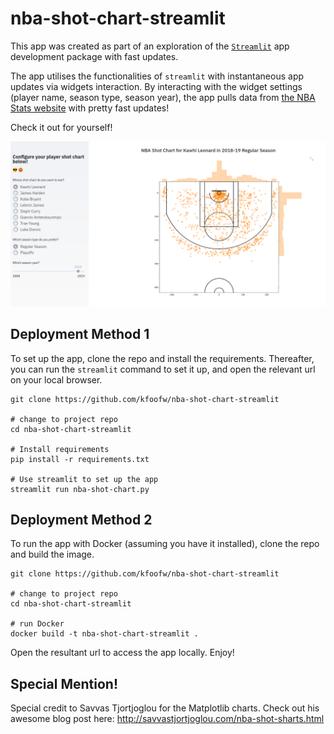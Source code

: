 # nba-shot-chart-streamlit
This app was created as part of an exploration of the [`Streamlit`](https://www.streamlit.io/) app development package with fast updates. 

The app utilises the functionalities of `streamlit` with instantaneous app updates via widgets interaction. By interacting with the widget settings (player name, season type, season year), the app pulls data from [the NBA Stats website](https://stats.nba.com/) with pretty fast updates!

Check it out for yourself!

<p align = "center">
    <img src="./img/app_screenshot.png" width = 800>
</p>

## Deployment Method 1
To set up the app, clone the repo and install the requirements. Thereafter, you can run the `streamlit` command to set it up, and open the relevant url on your local browser.

```
git clone https://github.com/kfoofw/nba-shot-chart-streamlit

# change to project repo
cd nba-shot-chart-streamlit

# Install requirements
pip install -r requirements.txt

# Use streamlit to set up the app
streamlit run nba-shot-chart.py
```
## Deployment Method 2
To run the app with Docker (assuming you have it installed), clone the repo and build the image.

```
git clone https://github.com/kfoofw/nba-shot-chart-streamlit

# change to project repo
cd nba-shot-chart-streamlit

# run Docker
docker build -t nba-shot-chart-streamlit .
```

Open the resultant url to access the app locally. Enjoy!

## Special Mention!
Special credit to Savvas Tjortjoglou for the Matplotlib charts.
Check out his awesome blog post here: http://savvastjortjoglou.com/nba-shot-sharts.html